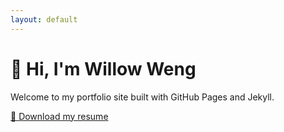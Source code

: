 ```yaml
---
layout: default
---
```


# 👋 Hi, I'm Willow Weng

Welcome to my portfolio site built with GitHub Pages and Jekyll.

[📄 Download my resume](./downloads/resume.pdf)

